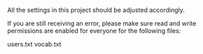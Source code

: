 All the settings in this project should be adjusted accordingly.

If you are still receiving an error, please make sure read and write permissions are enabled for everyone for the
following files:

users.txt
vocab.txt
